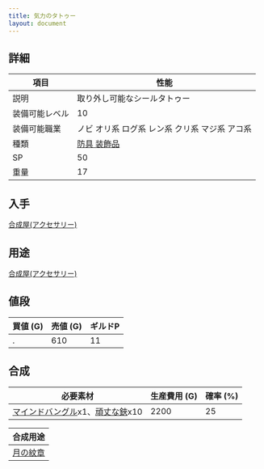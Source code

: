 ```yaml
---
title: 気力のタトゥー
layout: document
---
```

## 詳細


|項目|性能|
|---|---|
|説明|取り外し可能なシールタトゥー|
|装備可能レベル|10|
|装備可能職業|ノビ オリ系 ログ系 レン系 クリ系 マジ系 アコ系|
|種類|[防具 装飾品](防具(装飾品))|
|SP|50|
|重量|17|

## 入手

[合成屋(アクセサリー)](合成屋(アクセサリー))

## 用途

[合成屋(アクセサリー)](合成屋(アクセサリー))

## 値段


|買値 (G)|売値 (G)|ギルドP|
|---|---|---|
|.|610|11|

## 合成


|必要素材|生産費用 (G)|確率 (%)|
|---|---|---|
|[マインドバングル](マインドバングル)x1、[頑丈な鋏](頑丈な鋏)x10|2200|25|


|合成用途|
|---|
|[月の紋章](月の紋章)|